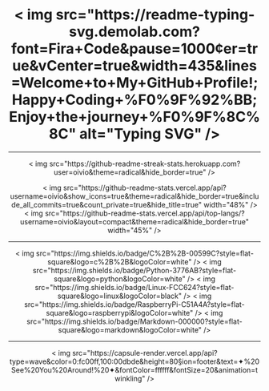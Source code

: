 <!-- 顶部动态打字标题 -->
<h1 align="center">
  < img src="https://readme-typing-svg.demolab.com?font=Fira+Code&pause=1000&center=true&vCenter=true&width=435&lines=Welcome+to+My+GitHub+Profile!;Happy+Coding+%F0%9F%92%BB;Enjoy+the+journey+%F0%9F%8C%8C" alt="Typing SVG" />
</h1>

---

<!-- GitHub 活跃图（连击打卡） -->
<p align="center">
  < img src="https://github-readme-streak-stats.herokuapp.com?user=oivio&theme=radical&hide_border=true" />
</p >

<!-- GitHub 数据卡片 -->
<p align="center">
  < img src="https://github-readme-stats.vercel.app/api?username=oivio&show_icons=true&theme=radical&hide_border=true&include_all_commits=true&count_private=true&hide_title=true" width="48%" />
  < img src="https://github-readme-stats.vercel.app/api/top-langs/?username=oivio&layout=compact&theme=radical&hide_border=true" width="45%" />
</p >

---

<!-- 动态徽章展示区域 -->
<p align="center">
  < img src="https://img.shields.io/badge/C%2B%2B-00599C?style=flat-square&logo=c%2B%2B&logoColor=white" />
  < img src="https://img.shields.io/badge/Python-3776AB?style=flat-square&logo=python&logoColor=white" />
  < img src="https://img.shields.io/badge/Linux-FCC624?style=flat-square&logo=linux&logoColor=black" />
  < img src="https://img.shields.io/badge/RaspberryPi-C51A4A?style=flat-square&logo=raspberrypi&logoColor=white" />
  < img src="https://img.shields.io/badge/Markdown-000000?style=flat-square&logo=markdown&logoColor=white" />
</p >

---

<!-- 波浪动画底部 -->
<p align="center">
  < img src="https://capsule-render.vercel.app/api?type=wave&color=0:fc00ff,100:00dbde&height=80&section=footer&text=✦%20See%20You%20Around!%20✦&fontColor=ffffff&fontSize=20&animation=twinkling" />
</p >
